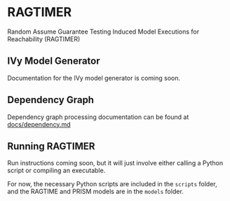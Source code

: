 # RAGTIMER
Random Assume Guarantee Testing Induced Model Executions for Reachability (RAGTIMER)

## IVy Model Generator
Documentation for the IVy model generator is coming soon.

## Dependency Graph
Dependency graph processing documentation can be found at [docs/dependency.md](docs/dependency.md)

## Running RAGTIMER
Run instructions coming soon, but it will just involve either calling a Python script or compiling an executable.

For now, the necessary Python scripts are included in the `scripts` folder, and the RAGTIME and PRISM models are in the `models` folder.
